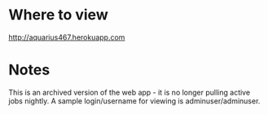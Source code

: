 # Where to view
http://aquarius467.herokuapp.com

# Notes
This is an archived version of the web app - it is no longer pulling active jobs nightly.  A sample login/username for viewing is adminuser/adminuser.
